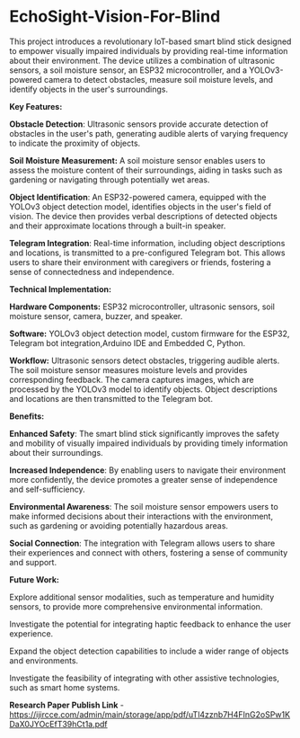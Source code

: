 # EchoSight-Vision-For-Blind


This project introduces a revolutionary IoT-based smart blind stick designed to empower visually impaired individuals by providing real-time information about their environment. The device utilizes a combination of ultrasonic sensors, a soil moisture sensor, an ESP32 microcontroller, and a YOLOv3-powered camera to detect obstacles, measure soil moisture levels, and identify objects in the user's surroundings.

**Key Features:**

**Obstacle Detection**: Ultrasonic sensors provide accurate detection of obstacles in the user's path, generating audible alerts of varying frequency to indicate the proximity of objects.

**Soil Moisture Measurement:** A soil moisture sensor enables users to assess the moisture content of their surroundings, aiding in tasks such as gardening or navigating through potentially wet areas.

**Object Identification**: An ESP32-powered camera, equipped with the YOLOv3 object detection model, identifies objects in the user's field of vision. The device then provides verbal descriptions of detected objects and their approximate locations through a built-in speaker.

**Telegram Integration**: Real-time information, including object descriptions and locations, is transmitted to a pre-configured Telegram bot. This allows users to share their environment with caregivers or friends, fostering a sense of connectedness and independence.


**Technical Implementation:**

**Hardware Components:** 
                        ESP32 microcontroller, ultrasonic sensors, soil moisture sensor, camera, buzzer, and speaker.

**Software:** 
             YOLOv3 object detection model, custom firmware for the ESP32, Telegram bot integration,Arduino IDE and Embedded C, Python.

**Workflow:** 
             Ultrasonic sensors detect obstacles, triggering audible alerts. The soil moisture sensor measures moisture levels and provides corresponding feedback. The camera captures images, which are processed by the YOLOv3 model to identify objects. Object descriptions and locations are then transmitted to the Telegram bot.


**Benefits:**

**Enhanced Safety**: The smart blind stick significantly improves the safety and mobility of visually impaired individuals by providing timely information about their surroundings.

**Increased Independence**: By enabling users to navigate their environment more confidently, the device promotes a greater sense of independence and self-sufficiency.

**Environmental Awareness**: The soil moisture sensor empowers users to make informed decisions about their interactions with the environment, such as gardening or avoiding potentially hazardous areas.

**Social Connection**: The integration with Telegram allows users to share their experiences and connect with others, fostering a sense of community and support.

**Future Work:**

Explore additional sensor modalities, such as temperature and humidity sensors, to provide more comprehensive environmental information.

Investigate the potential for integrating haptic feedback to enhance the user experience.

Expand the object detection capabilities to include a wider range of objects and environments.

Investigate the feasibility of integrating with other assistive technologies, such as smart home systems.


 
**Research Paper Publish Link** - https://ijircce.com/admin/main/storage/app/pdf/uTl4zznb7H4FInG2oSPw1KDaX0JYOcEfT39hCt1a.pdf
